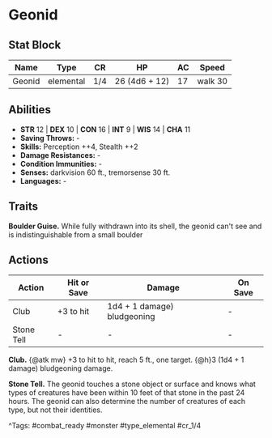 # Geonid

## Stat Block

| Name | Type | CR | HP | AC | Speed |
|------|------|----|----|----|-------|
| Geonid | elemental | 1/4 | 26 (4d6 + 12) | 17 | walk 30 |

## Abilities

- **STR** 12 | **DEX** 10 | **CON** 16 | **INT** 9 | **WIS** 14 | **CHA** 11
- **Saving Throws:** -  
- **Skills:** Perception ++4, Stealth ++2  
- **Damage Resistances:** -  
- **Condition Immunities:** -  
- **Senses:** darkvision 60 ft., tremorsense 30 ft.  
- **Languages:** -

## Traits

**Boulder Guise.** While fully withdrawn into its shell, the geonid can't see and is indistinguishable from a small boulder


## Actions

| Action | Hit or Save | Damage | On Save |
|--------|--------------|--------|----------|
| Club | +3 to hit | 1d4 + 1 damage) bludgeoning | - |
| Stone Tell | - | - | - |

**Club.** {@atk mw} +3 to hit to hit, reach 5 ft., one target. {@h}3 (1d4 + 1 damage) bludgeoning damage.

**Stone Tell.** The geonid touches a stone object or surface and knows what types of creatures have been within 10 feet of that stone in the past 24 hours. The geonid can also determine the number of creatures of each type, but not their identities.


^Tags: #combat_ready #monster #type_elemental #cr_1/4